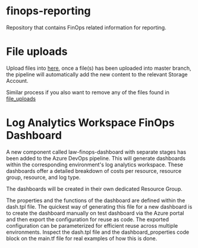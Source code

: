 # finops-reporting
Repository that contains FinOps related information for reporting.

# File uploads
Upload files into [here](https://github.com/hmcts/finops-reporting/tree/master/file_uploads), once a file(s) has been uploaded into master branch, the pipeline will automatically add the new content to the relevant Storage Account.

Similar process if you also want to remove any of the files found in [file_uploads](https://github.com/hmcts/finops-reporting/tree/master/file_uploads)

# Log Analytics Workspace FinOps Dashboard

A new component called law-finops-dashboard with separate stages has been added to the Azure DevOps pipeline. This will generate dashboards within the corresponding environment's log analytics workspace. These dashboards offer a detailed breakdown of costs per resource, resource group, resource, and log type.

The dashboards will be created in their own dedicated Resource Group.

The properties and the functions of the dashboard are defined within the dash.tpl file. The quickest way of generating this file for a new dashboard is to create the dashboard manually on test dashboard via the Azure portal and then export the configuration for reuse as code. The exported configuration can be parameterized for efficient reuse across multiple environments. Inspect the dash.tpl file and the dashboard_properties code block on the main.tf file for real examples of how this is done.
